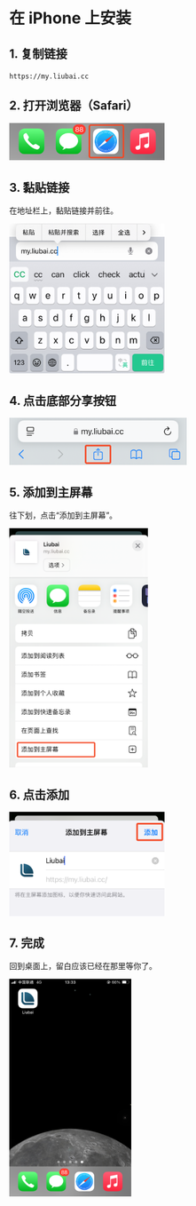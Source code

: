 # 在 iPhone 上安装

## 1. 复制链接

`https://my.liubai.cc`

<CopyButton />

## 2. 打开浏览器（Safari）

<img src="./assets-iphone/1.png" width="280" />

## 3. 黏贴链接

在地址栏上，黏贴链接并前往。

<img src="./assets-iphone/2.jpeg" width="280" />

## 4. 点击底部分享按钮

<img src="./assets-iphone/3.png" width="320" />

## 5. 添加到主屏幕

往下划，点击“添加到主屏幕”。

<img src="./assets-iphone/4.png" width="250" />

## 6. 点击添加

<img src="./assets-iphone/5.png" width="280" />

## 7. 完成

回到桌面上，留白应该已经在那里等你了。

<img src="./assets-iphone/6.png" width="220" />
